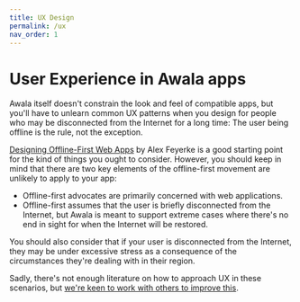 ```yaml
---
title: UX Design
permalink: /ux
nav_order: 1
---
```


# User Experience in Awala apps

Awala itself doesn't constrain the look and feel of compatible apps, but you'll have to unlearn common UX patterns when you design for people who may be disconnected from the Internet for a long time: The user being offline is the rule, not the exception.

[Designing Offline-First Web Apps](https://alistapart.com/article/offline-first/) by Alex Feyerke is a good starting point for the kind of things you ought to consider. However, you should keep in mind that there are two key elements of the offline-first movement are unlikely to apply to your app:

- Offline-first advocates are primarily concerned with web applications.
- Offline-first assumes that the user is briefly disconnected from the Internet, but Awala is meant to support extreme cases where there's no end in sight for when the Internet will be restored.

You should also consider that if your user is disconnected from the Internet, they may be under excessive stress as a consequence of the circumstances they're dealing with in their region.

Sadly, there's not enough literature on how to approach UX in these scenarios, but [we're keen to work with others to improve this](https://github.com/relaycorp/relayverse/issues/26).
